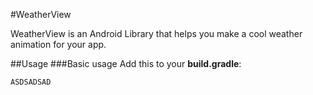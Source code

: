 #WeatherView

WeatherView is an Android Library that helps you make a cool weather animation for your app.


##Usage
###Basic usage
Add this to your **build.gradle**:
```
ASDSADSAD
```







